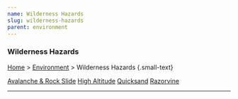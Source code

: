 ```yaml
---
name: Wilderness Hazards
slug: wilderness-hazards
parent: environment
---
```

### Wilderness Hazards
[Home](dm-operations-center) > [Environment](environment) > Wilderness Hazards {.small-text}

<div class="menu-container">
    <a href="avalanche-and-rock-slide">Avalanche & Rock Slide</a>
    <a href="high-altitude">High Altitude</a>
    <a href="quicksand">Quicksand</a>
    <a href="razorvine">Razorvine</a>
</div>
<hr/>

